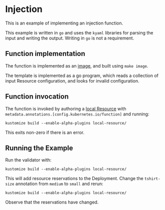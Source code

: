 # Injection

This is an example of implementing an injection function.

This example is written in `go` and uses the `kyaml` libraries for parsing the
input and writing the output.  Writing in `go` is not a requirement.

## Function implementation

The function is implemented as an [image](image), and built using `make image`.

The template is implemented as a go program, which reads a collection of input
Resource configuration, and looks for invalid configuration.

## Function invocation

The function is invoked by authoring a [local Resource](local-resource)
with `metadata.annotations.[config.kubernetes.io/function]` and running:

    kustomize build --enable-alpha-plugins local-resource/

This exits non-zero if there is an error.

## Running the Example

Run the validator with:

    kustomize build --enable-alpha-plugins local-resource/

This will add resource reservations to the Deployment.  Change the `tshirt-size`
annotation from `medium` to `small` and rerun:

    kustomize build --enable-alpha-plugins local-resource/

Observe that the reservations have changed.
